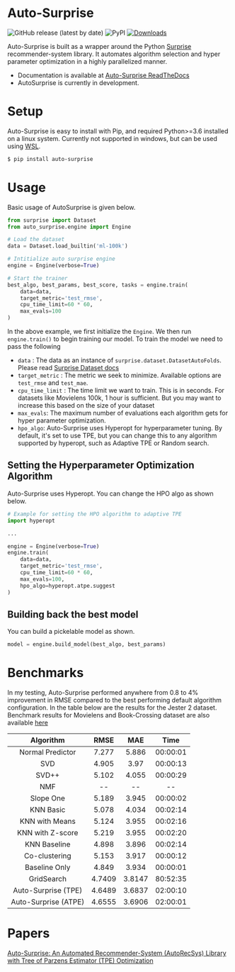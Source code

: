 # Auto-Surprise

![GitHub release (latest by date)](https://img.shields.io/github/v/release/BeelGroup/Auto-Surprise) ![PyPI](https://img.shields.io/pypi/v/Auto-Surprise.svg) [![Downloads](https://static.pepy.tech/badge/auto-surprise)](https://pepy.tech/project/auto-surprise)

Auto-Surprise is built as a wrapper around the Python [Surprise](https://surprise.readthedocs.io/en/stable/index.html) recommender-system library. It automates algorithm selection and hyper parameter optimization in a highly parallelized manner. 

- Documentation is available at [Auto-Surprise ReadTheDocs](https://auto-surprise.readthedocs.io/en/stable/)
- AutoSurprise is currently in development.

# Setup

Auto-Surprise is easy to install with Pip, and required Python>=3.6 installed on a linux system. Currently not supported in windows, but can be used using [WSL](https://docs.microsoft.com/en-us/windows/wsl/install-win10).

```bash
$ pip install auto-surprise
```

# Usage

Basic usage of AutoSurprise is given below.

```python
from surprise import Dataset
from auto_surprise.engine import Engine

# Load the dataset
data = Dataset.load_builtin('ml-100k')

# Intitialize auto surprise engine
engine = Engine(verbose=True)

# Start the trainer
best_algo, best_params, best_score, tasks = engine.train(
    data=data, 
    target_metric='test_rmse', 
    cpu_time_limit=60 * 60, 
    max_evals=100
)
```

In the above example, we first initialize the `Engine`. We then run `engine.train()` to begin training our model. To train the model we need to pass the following

- `data` : The data as an instance of `surprise.dataset.DatasetAutoFolds`. Please read [Surprise Dataset docs](https://surprise.readthedocs.io/en/stable/dataset.html)
- `target_metric` : The metric we seek to minimize. Available options are `test_rmse` and `test_mae`.
- `cpu_time_limit` : The time limit we want to train. This is in seconds. For datasets like Movielens 100k, 1 hour is sufficient. But you may want to increase this based on the size of your dataset
- `max_evals`: The maximum number of evaluations each algorithm gets for hyper parameter optimization.
- `hpo_algo`: Auto-Surprise uses Hyperopt for hyperparameter tuning. By default, it's set to use TPE, but you can change this to any algorithm supported by hyperopt, such as Adaptive TPE or Random search.

## Setting the Hyperparameter Optimization Algorithm

Auto-Surprise uses Hyperopt. You can change the HPO algo as shown below.

```python
# Example for setting the HPO algorithm to adaptive TPE
import hyperopt

...

engine = Engine(verbose=True)
engine.train(
    data=data,
    target_metric='test_rmse',
    cpu_time_limit=60 * 60,
    max_evals=100,
    hpo_algo=hyperopt.atpe.suggest
)
```

## Building back the best model

You can build a pickelable model as shown.

```python
model = engine.build_model(best_algo, best_params)
```

# Benchmarks

In my testing, Auto-Surprise performed anywhere from 0.8 to 4% improvement in RMSE compared to the best performing default algorithm configuration. In the table below are the results for the Jester 2 dataset. Benchmark results for Movielens and Book-Crossing dataset are also available [here](https://auto-surprise.readthedocs.io/en/stable/benchmarks/results.html)

|       Algorithm      |  RMSE  |   MAE  |   Time   |
|:--------------------:|:------:|:------:|:--------:|
| Normal Predictor     |  7.277 |  5.886 | 00:00:01 |
| SVD                  |  4.905 |  3.97  | 00:00:13 |
| SVD++                |  5.102 |  4.055 | 00:00:29 |
| NMF                  |   --   |   --   |    --    |
| Slope One            |  5.189 |  3.945 | 00:00:02 |
| KNN Basic            |  5.078 |  4.034 | 00:02:14 |
| KNN with Means       |  5.124 |  3.955 | 00:02:16 |
| KNN with   Z-score   |  5.219 |  3.955 | 00:02:20 |
| KNN Baseline         |  4.898 |  3.896 | 00:02:14 |
| Co-clustering        |  5.153 |  3.917 | 00:00:12 |
| Baseline Only        |  4.849 |  3.934 | 00:00:01 |
| GridSearch           | 4.7409 | 3.8147 | 80:52:35 |
| Auto-Surprise (TPE)  | 4.6489 | 3.6837 | 02:00:10 |
| Auto-Surprise (ATPE) | 4.6555 | 3.6906 | 02:00:01 |

# Papers

[Auto-Surprise: An Automated Recommender-System (AutoRecSys) Library with Tree of Parzens Estimator (TPE) Optimization](https://dl.acm.org/doi/abs/10.1145/3383313.3411467?casa_token=ADmaOhK2tHgAAAAA:4UXHmuLXM_gJYQdUZp7ab5hwn-eNv2Daot5FtfYLG3m1KYLc99Y1_rhwzY2qcCJySUhoFBAfGnt5Qg)
